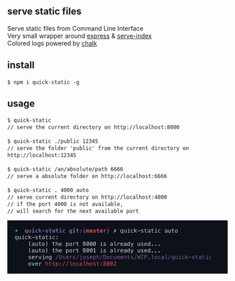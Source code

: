 serve static files
---

Serve static files from Command Line Interface  
Very small wrapper around [express](https://github.com/expressjs/express) & [serve-index](https://github.com/expressjs/serve-index)  
Colored logs powered by [chalk](https://github.com/chalk/chalk)  

install
---
	$ npm i quick-static -g

usage
---
	$ quick-static 
	// serve the current directory on http://localhost:8000
	
	$ quick-static ./public 12345 
	// serve the folder 'public' from the current directory on http://localhost:12345
	
	$ quick-static /an/absolute/path 6666 
	// serve a absolute folder on http://localhost:6666

	$ quick-static . 4000 auto
	// serve current directory on http://localhost:4000
	// if the port 4000 is not available, 
	// will search for the next available port

![alt text](https://github.com/jniac/quick-static/blob/master/public/img/screen-log-auto.png)




